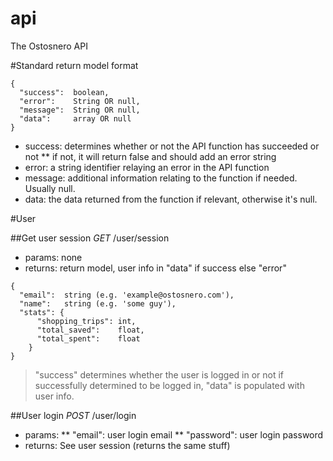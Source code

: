api
===

The Ostosnero API

#Standard return model format
```
{
  "success":  boolean,
  "error":    String OR null,
  "message":  String OR null,
  "data":     array OR null
}
```

* success: determines whether or not the API function has succeeded or not
** if not, it will return false and should add an error string
* error: a string identifier relaying an error in the API function
* message: additional information relating to the function if needed. Usually null.
* data: the data returned from the function if relevant, otherwise it's null.



#User

##Get user session
*GET* /user/session
* params: none
* returns: return model, user info in "data" if success else "error"

```
{
  "email":  string (e.g. 'example@ostosnero.com'),
  "name":   string (e.g. 'some guy'),
  "stats": {
      "shopping_trips": int,
      "total_saved":    float,
      "total_spent":    float
    }
}
```

> "success" determines whether the user is logged in or not
> if successfully determined to be logged in, "data" is populated with user info.


##User login
*POST* /user/login
* params:
** "email": user login email
** "password": user login password
* returns: See user session (returns the same stuff)

